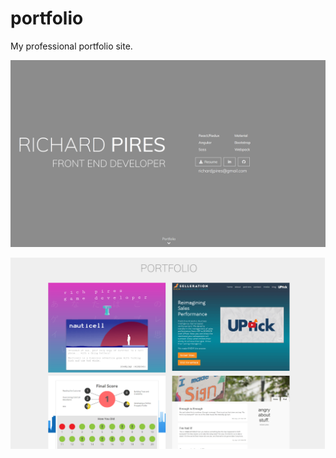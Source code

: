 # portfolio
My professional portfolio site.

![home](/screenshot1.png?raw=true "home")

![portfolio](/screenshot2.png?raw=true "portfolio")